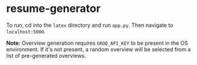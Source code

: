 # resume-generator

To run, cd into the `latex` directory and run `app.py`. Then navigate to `localhost:5000`.

**Note:** Overview generation requires `GROQ_API_KEY` to be present in the OS environment. If it's not present, a random overview will be selected
from a list of pre-generated overviews.